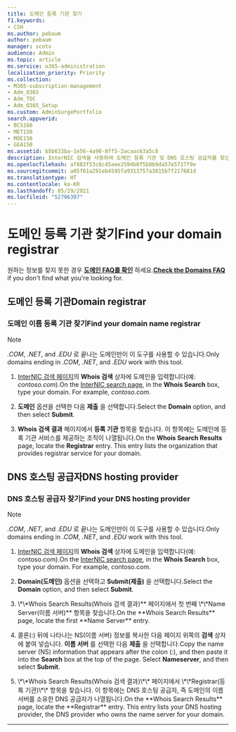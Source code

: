 ```yaml
---
title: 도메인 등록 기관 찾기
f1.keywords:
- CSH
ms.author: pebaum
author: pebaum
manager: scotv
audience: Admin
ms.topic: article
ms.service: o365-administration
localization_priority: Priority
ms.collection:
- M365-subscription-management
- Adm_O365
- Adm_TOC
- Adm_O365_Setup
ms.custom: AdminSurgePortfolio
search.appverid:
- BCS160
- MET150
- MOE150
- GEA150
ms.assetid: b5b633ba-1e56-4a98-8ff5-2acaac63a5c8
description: InterNIC 검색을 사용하여 도메인 등록 기관 및 DNS 호스팅 공급자를 찾는 방법에 대해 알아봅니다.
ms.openlocfilehash: af883f53c8c45aee2594b0f5b8b9da57e5717f9e
ms.sourcegitcommit: a05f61a291eb4595fa9313757a3815b7f217681d
ms.translationtype: HT
ms.contentlocale: ko-KR
ms.lasthandoff: 05/29/2021
ms.locfileid: "52706397"
---
```

# <a name="find-your-domain-registrar"></a><span data-ttu-id="ed9f0-103">도메인 등록 기관 찾기</span><span class="sxs-lookup"><span data-stu-id="ed9f0-103">Find your domain registrar</span></span>

 <span data-ttu-id="ed9f0-104">원하는 정보를 찾지 못한 경우 **[도메인 FAQ를 확인](../setup/domains-faq.yml)** 하세요.</span><span class="sxs-lookup"><span data-stu-id="ed9f0-104">**[Check the Domains FAQ](../setup/domains-faq.yml)** if you don't find what you're looking for.</span></span> 
  
## <a name="domain-registrar"></a><span data-ttu-id="ed9f0-105">도메인 등록 기관</span><span class="sxs-lookup"><span data-stu-id="ed9f0-105">Domain registrar</span></span>
  
### <a name="find-your-domain-name-registrar"></a><span data-ttu-id="ed9f0-106">도메인 이름 등록 기관 찾기</span><span class="sxs-lookup"><span data-stu-id="ed9f0-106">Find your domain name registrar</span></span>

>[!NOTE]
> <span data-ttu-id="ed9f0-107">*.COM*, *.NET*, and *.EDU* 로 끝나는 도메인만이 이 도구를 사용할 수 있습니다.</span><span class="sxs-lookup"><span data-stu-id="ed9f0-107">Only domains ending in *.COM*, *.NET*, and *.EDU* work with this tool.</span></span>
  
1. <span data-ttu-id="ed9f0-p101">[InterNIC 검색 페이지](https://go.microsoft.com/fwlink/p/?LinkId=402770)의 **Whois 검색** 상자에 도메인을 입력합니다(예: *contoso.com*).</span><span class="sxs-lookup"><span data-stu-id="ed9f0-p101">On the [InterNIC search page](https://go.microsoft.com/fwlink/p/?LinkId=402770), in the **Whois Search** box, type your domain. For example,  *contoso.com.*</span></span> 
    
2. <span data-ttu-id="ed9f0-110">**도메인** 옵션을 선택한 다음 **제출** 을 선택합니다.</span><span class="sxs-lookup"><span data-stu-id="ed9f0-110">Select the **Domain** option, and then select **Submit**.</span></span>
    
3. <span data-ttu-id="ed9f0-p102">**Whois 검색 결과** 페이지에서 **등록 기관** 항목을 찾습니다. 이 항목에는 도메인에 등록 기관 서비스를 제공하는 조직이 나열됩니다.</span><span class="sxs-lookup"><span data-stu-id="ed9f0-p102">On the **Whois Search Results** page, locate the **Registrar** entry. This entry lists the organization that provides registrar service for your domain.</span></span> 
    
## <a name="dns-hosting-provider"></a><span data-ttu-id="ed9f0-113">DNS 호스팅 공급자</span><span class="sxs-lookup"><span data-stu-id="ed9f0-113">DNS hosting provider</span></span>
  
### <a name="find-your-dns-hosting-provider"></a><span data-ttu-id="ed9f0-114">DNS 호스팅 공급자 찾기</span><span class="sxs-lookup"><span data-stu-id="ed9f0-114">Find your DNS hosting provider</span></span>

>[!NOTE]
> <span data-ttu-id="ed9f0-115">*.COM*, *.NET*, and *.EDU* 로 끝나는 도메인만이 이 도구를 사용할 수 있습니다.</span><span class="sxs-lookup"><span data-stu-id="ed9f0-115">Only domains ending in *.COM*, *.NET*, and *.EDU* work with this tool.</span></span>
  
1. <span data-ttu-id="ed9f0-p103">[InterNIC 검색 페이지]( https://go.microsoft.com/fwlink/p/?LinkId=402770)의 **Whois 검색** 상자에 도메인을 입력합니다(예: contoso.com).</span><span class="sxs-lookup"><span data-stu-id="ed9f0-p103">On the [InterNIC search page]( https://go.microsoft.com/fwlink/p/?LinkId=402770), in the **Whois Search** box, type your domain. For example, contoso.com.</span></span> 
    
2. <span data-ttu-id="ed9f0-118">**Domain(도메인)** 옵션을 선택하고 **Submit(제출)** 을 선택합니다.</span><span class="sxs-lookup"><span data-stu-id="ed9f0-118">Select the **Domain** option, and then select **Submit**.</span></span>
    
3. <span data-ttu-id="ed9f0-119">
            \*\*Whois Search Results(Whois 검색 결과)** 페이지에서 첫 번째 \*\*Name Server(이름 서버)** 항목을 찾습니다.</span><span class="sxs-lookup"><span data-stu-id="ed9f0-119">On the **Whois Search Results** page, locate the first **Name Server** entry.</span></span> 
    
4. <span data-ttu-id="ed9f0-p104">콜론(:) 뒤에 나타나는 NS(이름 서버) 정보를 복사한 다음 페이지 위쪽의 **검색** 상자에 붙여 넣습니다. **이름 서버** 를 선택한 다음 **제출** 을 선택합니다.</span><span class="sxs-lookup"><span data-stu-id="ed9f0-p104">Copy the name server (NS) information that appears after the colon (:), and then paste it into the **Search** box at the top of the page. Select **Nameserver**, and then select **Submit**.</span></span>
    
5. <span data-ttu-id="ed9f0-p105">
            \*\*Whois Search Results(Whois 검색 결과)\*\* 페이지에서 \*\*Registrar(등록 기관)\*\* 항목을 찾습니다. 이 항목에는 DNS 호스팅 공급자, 즉 도메인의 이름 서버를 소유한 DNS 공급자가 나열됩니다.</span><span class="sxs-lookup"><span data-stu-id="ed9f0-p105">On the **Whois Search Results** page, locate the **Registrar** entry. This entry lists your DNS hosting provider, the DNS provider who owns the name server for your domain.</span></span> 
    
---

